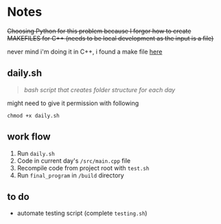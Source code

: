 # Notes
~~Choosing Python for this problem because I forgor how to create MAKEFILES for C++ (needs to be local development as the input is a file)~~

never mind i'm doing it in C++, i found a make file [here](https://makefiletutorial.com/#makefile-cookbook)

## daily.sh
>_bash script that creates folder structure for each day_

might need to give it permission with following
```
chmod +x daily.sh
```

## work flow
1. Run `daily.sh`
2. Code in current day's `/src/main.cpp` file
3. Recompile code from project root with `test.sh` 
4. Run `final_program` in `/build` directory

## to do
- automate testing script (complete `testing.sh`)